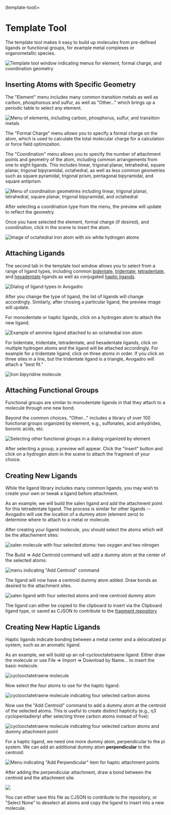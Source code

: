 (template-tool)=

# Template Tool

The template tool makes it easy to build up molecules from pre-defined ligands or functional groups, for example metal complexes or organometallic species.

![Template tool window indicating menus for element, formal charge, and coordination geometry](../../_static/Template-CenterDialog.png)

## Inserting Atoms with Specific Geometry

The "Element" menu includes many common transition metals as well as carbon, phosphorous and sulfur, as well as "Other…" which brings up a periodic table to select any element.

![Menu of elements, including carbon, phosphorus, sulfur, and transition metals](../../_static/Template-Element.png)

The "Formal Charge" menu allows you to specify a formal charge on the atom, which is used to calculate the total molecular charge for a calculation or force field optimization.

The "Coordination" menu allows you to specify the number of attachment points and geometry of the atom, including common arrangements from one to eight ligands. This includes linear, trigonal planar, tetrahedral, square planar, trigonal bipyramidal, octahedral, as well as less common geometries such as square pyramidal, trigonal prism, pentagonal bipyramidal, and square antiprism.

![Menu of coordination geometries including linear, trigonal planar, tetrahedral, square planar, trigonal bipyramidal, and octahedral](../../_static/Template-Coordination.png)

After selecting a coordination type from the menu, the preview will update to reflect the geometry.

Once you have selected the element, formal charge (if desired), and coordination, click in the scene to insert the atom.

![Image of octahedral iron atom with six white hydrogen atoms](../../_static/OctIron.png)

## Attaching Ligands

The second tab in the template tool window allows you to select from a range of ligand types, including common [bidentate](https://en.wikipedia.org/wiki/Denticity), [tridentate](https://en.wikipedia.org/wiki/Tridentate_ligand), [tetradentate](https://en.wikipedia.org/wiki/Tetradentate_ligand), and [hexadentate](https://en.wikipedia.org/wiki/Hexadentate_ligand) ligands as well as conjugated [haptic ligands](https://en.wikipedia.org/wiki/Hapticity).

![Dialog of ligand types in Avogadro](../../_static/Template-LigandDialog.png)

After you change the type of ligand, the list of ligands will change accordingly. Similarly, after chosing a particular ligand, the preview image will update.

For monodentate or haptic ligands, click on a hydrogen atom to attach the new ligand.

![Example of ammine ligand attached to an octahedral iron atom](../../_static/Template-Ligand.png)

For bidentate, tridentate, tetradentate, and hexadentate ligands, click on multiple hydrogen atoms and the ligand will be attached accordingly. For example for a tridentate ligand, click on three atoms in order. If you click on three sites in a line, but the tridentate ligand is a triangle, Avogadro will attach a "best fit."

![Iron bipyridine molecule](../../_static/FeBipy.png)

## Attaching Functional Groups

Functional groups are similar to monodentate ligands in that they attach to a molecule through one new bond.

Beyond the common choices, "Other…" includes a library of over 100 functional groups organized by element, e.g., sulfonates, acid anhydrides, boronic acids, etc.

![Selecting other functional groups in a dialog organized by element](../../_static/OtherFunctionalGroup.png)

After selecting a group, a preview will appear. Click the "Insert" button and click on a hydrogen atom in the scene to attach the fragment of your choice.

## Creating New Ligands

While the ligand library includes many common ligands, you may wish to create your own or tweak a ligand before attachment.

As an example, we will build the salen ligand and add the attachment point for this tetradentate ligand. The process is similar for other ligands -- Avogadro will use the location of a dummy atom (element zero) to determine where to attach to a metal or molecule.

After creating your ligand molecule, you should select the atoms which will be the attachement sites:

![salen molecule with four selected atoms: two oxygen and two nitrogen](../../static/Ligand-SelectAtoms.png)

The Build ⇒ Add Centroid command will add a dummy atom at the center of the selected atoms:

![menu indicating "Add Centroid" command](../../static/Ligand-CentroidMenu.png)

The ligand will now have a centroid dummy atom added. Draw bonds as desired to the attachment sites.

![salen ligand with four selected atoms and new centroid dummy atom](../../static/Ligand-AddCentroid.png)

The ligand can either be copied to the clipboard to insert via the Clipboard ligand type, or saved as CJSON to contribute to the [fragment repository](https://github.com/openchemistry/fragments)

## Creating New Haptic Ligands

Haptic ligands indicate bonding between a metal center and a delocalized pi system, such as an aromatic ligand.

As an example, we will build up an η4-cyclooctatetraene ligand. Either draw the molecule or use File ⇒ Import ⇒ Download by Name… to insert the basic molecule.

![cyclooctatetraene molecule](../../static/Template-COD.png)

Now select the four atoms to use for the haptic ligand:

![cyclooctatetraene molecule indicating four selected carbon atoms](../../static/Template-COD2.png)

Now use the "Add Centroid" command to add a dummy atom at the centroid of the selected atoms. This is useful to create distinct hapticity (e.g., η3 cyclopentadienyl after selecting three carbon atoms instead of five):

![cyclooctatetraene molecule indicating four selected carbon atoms and dummy attachment point](../../static/Template-COD3.png)

For a haptic ligand, we need one more dummy atom, perpendicular to the pi system. We can add an additional dummy atom **perpendicular** to the centroid:

![Menu indicating "Add Perpendicular" item for haptic attachment points](../../static/Template-LigandPerpendicular.png)

After adding the perpendicular attachment, draw a bond between the centroid and the attachment site.

![](../../static/Template-COD4.png)

You can either save this file as CJSON to contribute to the repository, or "Select None" to deselect all atoms and copy the ligand to insert into a new molecule.
